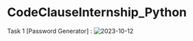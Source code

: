 # CodeClauseInternship_Python
Task 1 [Password Generator] :
![2023-10-12](https://github.com/student-abhijnan/CodeClauseInternship_Python/assets/143992189/5a71f42c-6b8e-4e1c-b814-61d1d14f67b4)
